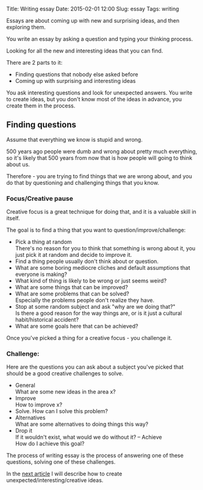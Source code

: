 Title: Writing essay
Date: 2015-02-01 12:00
Slug: essay
Tags: writing

Essays are about coming up with new and surprising ideas, and then exploring them.

You write an essay by asking a question and typing your thinking process.

Looking for all the new and interesting ideas that you can find.

There are 2 parts to it:

- Finding questions that nobody else asked before <!-- that other people usually don't -->
- Coming up with surprising and interesting ideas


You ask interesting questions and look for unexpected answers.
You write to create ideas, but you don't know most of the ideas in advance, you create them in the process.

## Finding questions

Assume that everything we know is stupid and wrong.

500 years ago people were dumb and wrong about pretty much everything, so it's likely that 500 years from now that is how people will going to think about us.

Therefore - you are trying to find things that we are wrong about, and you do that by questioning and challenging things that you know.


### Focus/Creative pause

Creative focus is a great technique for doing that, and it is a valuable skill in itself.  

The goal is to find a thing that you want to question/improve/challenge:

- Pick a thing at random  
  There's no reason for you to think that something is wrong about it, you just pick it at random and decide to improve it.
- Find a thing people usually don't think about or question.  
- What are some boring mediocre cliches and default assumptions that everyone is making?  
- What kind of thing is likely to be wrong or just seems weird?
- What are some things that can be improved?
- What are some problems that can be solved?  
  Especially the problems people don't realize they have.
- Stop at some random subject and ask "why are we doing that?"  
  Is there a good reason for the way things are, or is it just a cultural habit/historical accident?
- What are some goals here that can be achieved?

<!-- challenge everything and ask why? -->

Once you've picked a thing for a creative focus - you challenge it.

### Challenge:

Here are the questions you can ask about a subject you've picked that should be a good creative challenges to solve.

- General  
  What are some new ideas in the area x?
- Improve   
  How to improve x?
- Solve.
  How can I solve this problem?
- Alternatives  
  What are some alternatives to doing things this way?
- Drop it  
  If it wouldn't exist, what would we do without it?
– Achieve  
  How do I achieve this goal?


The process of writing essay is the process of answering one of these questions, solving one of these challenges.

In the [next article](/post/creativity) I will describe how to create unexpected/interesting/creative ideas.



<!--
Theres objective teaching stuff, but the "soft" stuff I want is&
>>>> what do I thibk about x?
And the story stuff is:
>>>> What would happen if x?

write jokes about x.
- ask a question nobody has asked before

-->
  
   
